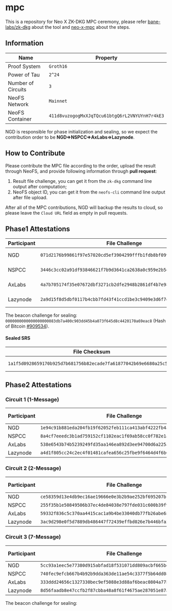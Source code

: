 # mpc

This is a repository for Neo X ZK-DKG MPC ceremony, please refer [bane-labs/zk-dkg](https://github.com/bane-labs/zk-dkg) about the tool and [neo-x-mpc](https://github.com/bane-labs/zk-dkg/blob/main/neo-x-mpc.md) about the steps.

## Information

|Name              |Property                                      |
|------------------|----------------------------------------------|
|Proof System      |`Groth16`                                     |
|Power of Tau      |`2^24`                                        |
|Number of Circuits|`3`                                           |
|NeoFS Network     |`Mainnet`                                     |
|NeoFS Container   |`411d8vuzogogMxXJqTQcu61btgQ6rL2VNYUYnH7r4kE3`|

NGD is responsible for phase initialization and sealing, so we expect the contribution order to be **NGD=>NSPCC=>AxLabs=>Lazynode**.

## How to Contribute

Please contribute the MPC file according to the order, upload the result through NeoFS, and provide following information through **pull request**:

1. Result file challenge, you can get it from the `zk-dkg` command line output after computation;
2. NeoFS object ID, you can get it from the `neofs-cli` command line output after file upload.

After all of the MPC contributions, NGD will backup the results to cloud, so please leave the `Cloud URL` field as empty in pull requests.

## Phase1 Attestations

|Participant|File Challenge                                                    |NeoFS Object ID                               |Cloud URL                                                        |
|-----------|------------------------------------------------------------------|----------------------------------------------|-----------------------------------------------------------------|
|NGD        |`071d2176b99861f97e57020cd5ef3904299fffb1fdb8bf0994d9bbf5e36f60ad`|`4t51oBmnwu3UHpC35HAS3aoF2jcMtjmpL9df7vZR447r`|https://zkstorage.blob.core.windows.net/zk-blob/Phase1_1_NGD     |
|NSPCC      |`3446c3cc02a91df93846621f7b9d3641ca2638a0c959e2b5e03bc37823f27625`|`4QNXbGzU3ooJgpsR7EVawyKgtrQSDDw5BwdLYeND9gZT`|https://zkstorage.blob.core.windows.net/zk-blob/Phase1_2_NSPCC   |
|AxLabs     |`4a7b705174f35e07672dbf3271cb2dfe2948b2861df4b7e98fece41fe8c3f21e`|`CpbUnRe4qnxQZQH1SrKqCuCXo8aBis4HsuKDeN2ghB6w`|https://zkstorage.blob.core.windows.net/zk-blob/Phase1_3_AxLabs  |
|Lazynode   |`2a9d15f8d5dbf0117b4cbb7fd43f41ccd1be3c9409e3d6f7da4964aa6447547c`|`8q5JMQ6x3ELp2XkLeqtGpGGHEiqgvRXL4a6AyHHvobi2`|https://zkstorage.blob.core.windows.net/zk-blob/Phase1_4_Lazynode|

The beacon challenge for sealing: `0000000000000000000083db7a400c903dd45b4a073f645d8c4420170a69eac8` (Hash of Bitcoin [#909534](https://btcscan.org/block/0000000000000000000083db7a400c903dd45b4a073f645d8c4420170a69eac8)).

#### Sealed SRS

|File Checksum                                                     |NeoFS Object ID                               |Cloud URL                                                         |
|------------------------------------------------------------------|----------------------------------------------|------------------------------------------------------------------|
|`1a1f5d0928659170b925d7b681756b82ecade7fa61877042b69e6680a25c53ff`|`H9i8kUoujytHrsGBRpfWc91M1fE7KnptvFAVgx6nFRx9`|https://zkstorage.blob.core.windows.net/zk-blob/Phase1_seal_result|

## Phase2 Attestations

### Circuit 1 (1-Message)

|Participant|File Challenge                                                    |NeoFS Object ID                               |Cloud URL|
|-----------|------------------------------------------------------------------|----------------------------------------------|---------|
|NGD        |`1e94c91b881eda204fb19f62052feb111ca413abf4222fb4ae46b7af4badb557`|`9nZsqb8n3VsjzKWotU8J3gKivsjpBV9MKMdMdpczdZgR`|         |
|NSPCC      |`8a4cf7eeedc3b1ad759152cf1102eac1f69ab58cc0f782e1acbdd7b4023688a3`|`BS1gXCsnwnXH3C9K9MS9Y8RA3NmdXHnaPZNjQx3eQe2Y`|         |
|AxLabs     |`538e6543b74b5239249fd35aa146ea892d3ee94700d6a225a7255c1917e09781`|`5BCRFC4B4iU4XPVsraVFyh69nphZHsZuLtrNhX6Rdn6j`|         |
|Lazynode   |`a4d1f805cc24c2ec4f01481cafea656c25fbe9f6464d4f6b636e060388951082`|`8xs2wdLiVywCid4Wt6tqQoCQVMT7dEiZJJF5tnpwNWFC`|         |

### Circuit 2 (2-Message)

|Participant|File Challenge                                                    |NeoFS Object ID                               |Cloud URL|
|-----------|------------------------------------------------------------------|----------------------------------------------|---------|
|NGD        |`ce58359d13e4db9ec16ae19666e0e3b2b9ae252bf695207bcb15349a50cf3f19`|`DHBCUUaCEoQnxu9VFSPoprfTLqhSKKe9yf2sjFgz8Kat`|         |
|NSPCC      |`255f35b1e50849506b37ec4de84038e797fde031c600b39f9a5737ba26edf89f`|`3Wu65swwiSKHZVPLRouDUC1atQ556uGcDiekwAa7vThE`|         |
|AxLabs     |`59332f836c5c370aa4415cac1a9b4be33040db77fb26abe689ed515a319ea448`|`4qRpGkdjfkcWkKRSjM2R859FG86zNNCN5b9P6yZpsFGK`|         |
|Lazynode   |`3ac9d298e0f5d7889db486447f72439effbd026e7b446bfa537edff256992488`|`58ttsLQa9moUzULoNjggEYqucDbjPBYwv7L5fkv8pSSa`|         |

### Circuit 3 (7-Message)

|Participant|File Challenge                                                    |NeoFS Object ID                               |Cloud URL|
|-----------|------------------------------------------------------------------|----------------------------------------------|---------|
|NGD        |`5cc93a1eec5e77380d915abfad18f531071dd809acbf665bdb08b602f463e821`|`96x52Scb6iidhUJE1YMCMzCUUbzHqqxriqBmp8Jh2smV`|         |
|NSPCC      |`740fec9efcb667b4b92b9dda363de11ae54c3377f5b64dd08e05247eaedf22e5`|`6b4HEzEibnHyhEKGPSswq64xi584dhofEpQEmZBmaphJ`|         |
|AxLabs     |`333ddd24656c1327330bec9ef5088e3d88af6beac0804a77bf050dae29800d0d`|`8Xt2oo9LbvzHeBK7MRyja4MjJtpu1u4N6eaB1sHRsTRy`|         |
|Lazynode   |`8d56faadb8e47ccfb2f87cbba48a8f61f4675ae287051e87a68a3da61fe1e6d6`|`5vDCeTE7ynv5ydL17MmRrj9rWsrNy44Me1LHBvxuFtGR`|         |

The beacon challenge for sealing: 
